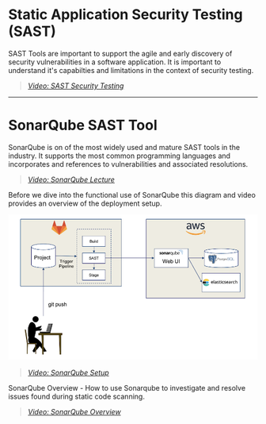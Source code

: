 # Static Application Security Testing (SAST)

SAST Tools are important to support the agile and early discovery of security vulnerabilities in a software application.  It is important to understand it's capabilties and limitations in the context of security testing.
> [*Video: SAST Security Testing*](https://auburn.hosted.panopto.com/Panopto/Pages/Viewer.aspx?id=f0afb744-4469-4429-abff-aeac00f7cf7e)

---

# SonarQube SAST Tool 

SonarQube is on of the most widely used and mature SAST tools in the industry.  It supports the most common programming languages and incorporates and references to vulnerabilities and associated resolutions.  

> [*Video: SonarQube Lecture*](https://auburn.hosted.panopto.com/Panopto/Pages/Viewer.aspx?id=d4306e17-27dd-4271-8475-aeac01021639) 

Before we dive into the functional use of SonarQube this diagram and video provides an overview of the deployment setup.

![img.png](img/sonarqube-setup.png)

> [*Video: SonarQube Setup*](https://auburn.hosted.panopto.com/Panopto/Pages/Viewer.aspx?id=e17f2a80-abf5-46db-9d34-aeac011f7e85)


SonarQube Overview - How to use Sonarqube to investigate and resolve issues found during static code scanning.

> [*Video: SonarQube Overview*](https://auburn.hosted.panopto.com/Panopto/Pages/Viewer.aspx?id=e493f108-74a9-46ab-878a-b03d00c84501)

    
